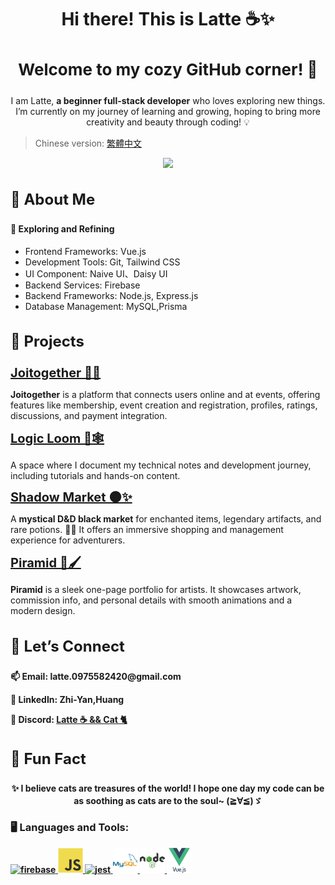 <h1 align="center">Hi there! This is Latte ☕✨
</h1>
<h3 align="center" style="font-size: 26px">Welcome to my cozy GitHub corner! 🎉</h3>


<p align="center">
I am Latte, <strong>a beginner full-stack developer</strong>  who loves exploring new things. I’m currently on my journey of learning and growing, hoping to bring more creativity and beauty through coding! 💡
</p>

> Chinese version: [繁體中文](README_zh-TW.md)

<div align="center">
 <img src="https://i.pinimg.com/originals/68/b2/b0/68b2b06c405ed6ae9574110150cca312.gif">   
</div>


<h3 style="font-size: 24px">
    🌟 About Me
</h3>

<h4> 🌱 Exploring and Refining </h4>
<ul>
    <li>Frontend Frameworks: Vue.js</li>
    <li>Development Tools: Git, Tailwind CSS</li>
    <li>UI Component: Naive UI、Daisy UI</li>
    <li>Backend Services: Firebase</li>
    <li>Backend Frameworks: Node.js, Express.js</li>
    <li>Database Management: MySQL,Prisma</li>
</ul>


<h3 style="font-size: 24px"> 💼 Projects </h3>

<a href="https://joitogether.com/home" style="font-size: 20px;"><strong>Joitogether 🤝🌟</strong></a>

<p>
   <strong>Joitogether</strong> is a platform that connects users online and at events, offering features like membership, event creation and registration, profiles, ratings, discussions, and payment integration.
</p>


<a href="https://warmlatte.github.io/Logic-Loom/" style="font-size: 20px;"><strong>Logic Loom 🧠🕸️</strong></a>

<p>
    A space where I document my technical notes and development journey, including tutorials and hands-on content.
</p>


<a href="https://shadowmarket.up.railway.app/" style="font-size: 20px;"><strong>Shadow Market 🌑✨</strong></a>

<p>
A <strong>mystical D&D black market</strong> for enchanted items, legendary artifacts, and rare potions. 🏹🔮 It offers an immersive shopping and management experience for adventurers.  
</p>

<a href="https://piramid.vercel.app/" style="font-size: 20px;"><strong>Piramid 🎨🖌️</strong></a>

<p>
    <strong>Piramid</strong> is a sleek one-page portfolio for artists. It showcases artwork, commission info, and personal details with smooth animations and a modern design.
</p>


<h3 style="font-size: 24px"> 🌌 Let’s Connect </h3>
<p>
<strong> 📫 Email: latte.0975582420@gmail.com</strong>
</p>
<p>
<strong> 💼 LinkedIn: Zhi-Yan,Huang
</p>
<p>
    👾 Discord: <a href="https://discord.gg/CKUXRD2m">Latte ☕ && Cat 🐈</a>
</p>

<h3 style="font-size: 24px">
    🎉 Fun Fact
</h3>
<p align="center">
    ✨ I believe cats are treasures of the world! I hope one day my code can be as soothing as cats are to the soul~ (≧∀≦)ゞ
</p>

<h3 align="left">🖥️ Languages and Tools:</h3>
<p align="left"> <a href="https://firebase.google.com/" target="_blank" rel="noreferrer"> <img src="https://www.vectorlogo.zone/logos/firebase/firebase-icon.svg" alt="firebase" width="40" height="40"/> </a> <a href="https://developer.mozilla.org/en-US/docs/Web/JavaScript" target="_blank" rel="noreferrer"> <img src="https://raw.githubusercontent.com/devicons/devicon/master/icons/javascript/javascript-original.svg" alt="javascript" width="40" height="40"/> </a> <a href="https://jestjs.io" target="_blank" rel="noreferrer"> <img src="https://www.vectorlogo.zone/logos/jestjsio/jestjsio-icon.svg" alt="jest" width="40" height="40"/> </a> <a href="https://www.mysql.com/" target="_blank" rel="noreferrer"> <img src="https://raw.githubusercontent.com/devicons/devicon/master/icons/mysql/mysql-original-wordmark.svg" alt="mysql" width="40" height="40"/> </a> <a href="https://nodejs.org" target="_blank" rel="noreferrer"> <img src="https://raw.githubusercontent.com/devicons/devicon/master/icons/nodejs/nodejs-original-wordmark.svg" alt="nodejs" width="40" height="40"/> </a> <a href="https://vuejs.org/" target="_blank" rel="noreferrer"> <img src="https://raw.githubusercontent.com/devicons/devicon/master/icons/vuejs/vuejs-original-wordmark.svg" alt="vuejs" width="40" height="40"/> </a> </p>



